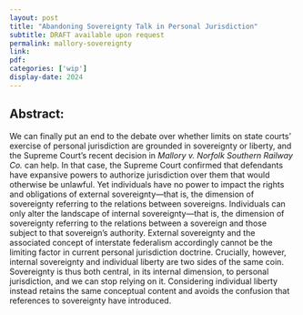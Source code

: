 ```yaml
---
layout: post
title: "Abandoning Sovereignty Talk in Personal Jurisdiction"
subtitle: DRAFT available upon request
permalink: mallory-sovereignty
link:
pdf: 
categories: ['wip']
display-date: 2024
---
```


<h2>Abstract:</h2>
We can finally put an end to the debate over whether limits on state courts’ exercise of personal jurisdiction are grounded in sovereignty or liberty, and the Supreme Court’s recent decision in <i>Mallory v. Norfolk Southern Railway Co.</i> can help. In that case, the Supreme Court confirmed that defendants have expansive powers to authorize jurisdiction over them that would otherwise be unlawful. Yet individuals have no power to impact the rights and obligations of external sovereignty—that is, the dimension of sovereignty referring to the relations between sovereigns. Individuals can only alter the landscape of internal sovereignty—that is, the dimension of sovereignty referring to the relations between a sovereign and those subject to that sovereign’s authority. External sovereignty and the associated concept of interstate federalism accordingly cannot be the limiting factor in current personal jurisdiction doctrine. Crucially, however, internal sovereignty and individual liberty are two sides of the same coin. Sovereignty is thus both central, in its internal dimension, to personal jurisdiction, and we can stop relying on it. Considering individual liberty instead retains the same conceptual content and avoids the confusion that references to sovereignty have introduced. 
